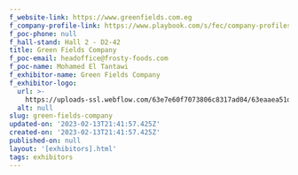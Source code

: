 ```yaml
---
f_website-link: https://www.greenfields.com.eg
f_company-profile-link: https://www.playbook.com/s/fec/company-profiles
f_poc-phone: null
f_hall-stand: Hall 2 - D2-42
title: Green Fields Company
f_poc-email: headoffice@frosty-foods.com
f_poc-name: Mohamed El Tantawi
f_exhibitor-name: Green Fields Company
f_exhibitor-logo:
  url: >-
    https://uploads-ssl.webflow.com/63e7e60f7073806c8317ad04/63eaaea51d274b3071737319_MjRlMA.jpeg
  alt: null
slug: green-fields-company
updated-on: '2023-02-13T21:41:57.425Z'
created-on: '2023-02-13T21:41:57.425Z'
published-on: null
layout: '[exhibitors].html'
tags: exhibitors
---
```




